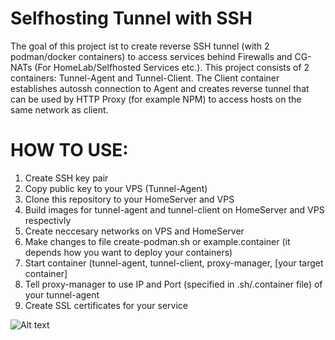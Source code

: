 # Selfhosting Tunnel with SSH

The goal of this project ist to create reverse SSH tunnel (with 2 podman/docker containers) to access services behind Firewalls and CG-NATs (For HomeLab/Selfhosted Services etc.). This project consists of 2 containers: Tunnel-Agent and Tunnel-Client. The Client container establishes autossh connection to Agent and creates reverse tunnel that can be used by HTTP Proxy (for example NPM) to access hosts on the same network as client.

# HOW TO USE:
1. Create SSH key pair
2. Copy public key to your VPS (Tunnel-Agent)
3. Clone this repository to your HomeServer and VPS
4. Build images for tunnel-agent and tunnel-client on HomeServer and VPS respectivly
5. Create neccesary networks on VPS and HomeServer
6. Make changes to file create-podman.sh or example.container (it depends how you want to deploy your containers)
7. Start container (tunnel-agent, tunnel-client, proxy-manager, [your target container]
8. Tell proxy-manager to use IP and Port (specified in .sh/.container file) of your tunnel-agent
9. Create SSL certificates for your service

![Alt text]("https://github.com/ilija-culap14/selfhosting-tunnel/blob/500f9be33446a1f072251be3608b7044c3280616/examples/vps_homeserver.png)
